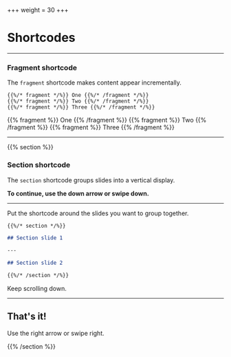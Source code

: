 +++
weight = 30
+++

# Shortcodes

---

### Fragment shortcode

The `fragment` shortcode makes content appear incrementally.

```
{{%/* fragment */%}} One {{%/* /fragment */%}}
{{%/* fragment */%}} Two {{%/* /fragment */%}}
{{%/* fragment */%}} Three {{%/* /fragment */%}}
```

{{% fragment %}} One {{% /fragment %}}
{{% fragment %}} Two {{% /fragment %}}
{{% fragment %}} Three {{% /fragment %}}

---

{{% section %}}

### Section shortcode

The `section` shortcode groups slides into a vertical display.

**To continue, use the down arrow or swipe down.**

---

Put the shortcode around the slides you want to group together.

```markdown
{{%/* section */%}}

## Section slide 1

---

## Section slide 2

{{%/* /section */%}}
```

Keep scrolling down.

---

## That's it!

Use the right arrow or swipe right.

{{% /section %}}
